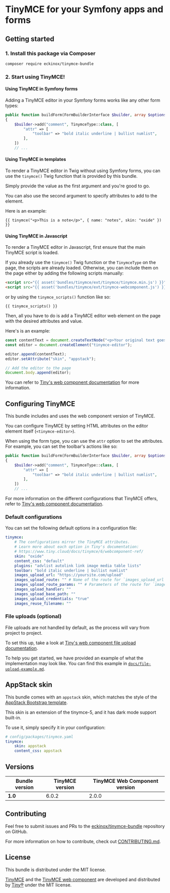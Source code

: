 # TinyMCE for your Symfony apps and forms

## Getting started

### 1. Install this package via Composer

```bash
composer require eckinox/tinymce-bundle
```

### 2. Start using TinyMCE!

#### Using TinyMCE in Symfony forms

Adding a TinyMCE editor in your Symfony forms works like any other form types:


```php
public function buildForm(FormBuilderInterface $builder, array $options): void
{
    $builder->add("comment", TinymceType::class, [
        "attr" => [
            "toolbar" => "bold italic underline | bullist numlist",
        ],
    ])
    // ...
```

#### Using TinyMCE in templates

To render a TinyMCE editor in Twig without using Symfony forms, you can use the 
`tinymce()` Twig function that is provided by this bundle.

Simply provide the value as the first argument and you're good to go.

You can also use the second argument to specify attributes to add to the element.

Here is an example:

```twig
{{ tinymce("<p>This is a note</p>", { name: "notes", skin: "oxide" }) }}
```

#### Using TinyMCE in Javascript

To render a TinyMCE editor in Javascript, first ensure that the main TinyMCE script
is loaded. 

If you already use the `tinymce()` Twig function or the `TinymceType` on the page,
the scripts are already loaded. Otherwise, you can include them on the page either
by adding the following scripts manually:

```html
<script src="{{ asset('bundles/tinymce/ext/tinymce/tinymce.min.js') }}"></script>
<script src="{{ asset('bundles/tinymce/ext/tinymce-webcomponent.js') }}" type="module"></script>
```

or by using the `tinymce_scripts()` function like so:
```twig
{{ tinymce_scripts() }}
```

Then, all you have to do is add a TinyMCE editor web element on the page with the
desired attributes and value.

Here's is an example:

```js
const contentText = document.createTextNode("<p>Your original text goes here</p>");
const editor = document.createElement("tinymce-editor");

editor.append(contentText);
editor.setAttribute("skin", "appstack");

// Add the editor to the page
document.body.append(editor);
```

You can refer to [Tiny's web component documentation](https://www.tiny.cloud/docs/tinymce/6/webcomponent-ref) 
for more information.


## Configuring TinyMCE

This bundle includes and uses the web component version of TinyMCE. 

You can configure TinyMCE by setting HTML attributes on the editor element itself (`<tinymce-editor>`).

When using the form type, you can use the `attr` option to set the attributes.  
For example, you can set the toolbar's actions like so:

```php
public function buildForm(FormBuilderInterface $builder, array $options): void
{
    $builder->add("comment", TinymceType::class, [
        "attr" => [
            "toolbar" => "bold italic underline | bullist numlist",
        ],
    ])
    // ...
```

For more information on the different configurations that TinyMCE offers, refer 
to [Tiny's web component documentation](https://www.tiny.cloud/docs/tinymce/6/webcomponent-ref/).

### Default configurations

You can set the following default options in a configuration file:

```yaml
tinymce:
    # The configurations mirror the TinyMCE attributes.
    # Learn more about each option in Tiny's documentation: 
    # https://www.tiny.cloud/docs/tinymce/6/webcomponent-ref/
    skin: "oxide"
    content_css: "default"
    plugins: "advlist autolink link image media table lists"
    toolbar: "bold italic underline | bullist numlist"
    images_upload_url: "https://yoursite.com/upload"
    images_upload_route: "" # Name of the route for `images_upload_url` (leave `images_upload_url` blank if using this)
    images_upload_route_params: "" # Parameters of the route for `images_upload_url` (leave `images_upload_url` blank if using this)
    images_upload_handler: ""
    images_upload_base_path: ""
    images_upload_credentials: "true"
    images_reuse_filename: ""
```


### File uploads (optional)

File uploads are not handled by default, as the process will vary from project to project.

To set this up, take a look at [Tiny's web component file upload documentation](https://www.tiny.cloud/docs/tinymce/6/webcomponent-ref/#setting-the-images-upload-url).

To help you get started, we have provided an example of what the implementation may look like. 
You can find this example in [`docs/file-upload-example.md`](./docs/file-upload-example.md).


## AppStack skin

This bundle comes with an `appstack` skin, which matches the style of the 
[AppStack Bootstrap template](https://appstack-bs5.bootlab.io/index.html). 

This skin is an extension of the tinymce-5, and it has dark mode support built-in.

To use it, simply specify it in your configuration:
```yaml
# config/packages/tinymce.yaml
tinymce:
    skin: appstack
    content_css: appstack
```


## Versions

| Bundle version | TinyMCE version | TinyMCE Web Component version |
|----------------|-----------------|-------------------------------|
| **1.0**        | 6.0.2           | 2.0.0                         |


## Contributing

Feel free to submit issues and PRs to the [eckinox/tinymce-bundle](https://github.com/eckinox/tinymce-bundle) repository on GitHub.

For more information on how to contribute, check out [CONTRIBUTING.md](./CONTRIBUTING.md).


## License

This bundle is distributed under the MIT license.

[TinyMCE](https://github.com/tinymce/tinymce) and the [TinyMCE web component](https://github.com/tinymce/tinymce-webcomponent) are developed and distributed by [Tiny®](https://www.tiny.cloud/) under the MIT license.
